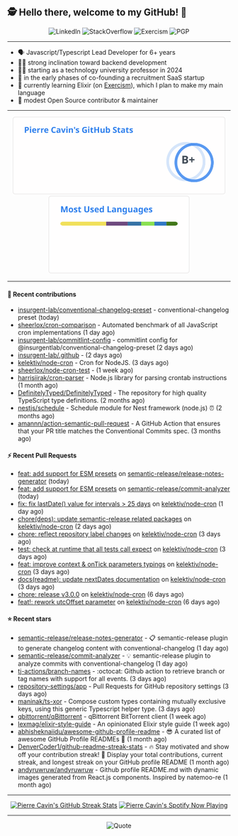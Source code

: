 <h2 style="display:inline" align="center">🕵️ Hello there, welcome to my GitHub! 👋</h2>
<br />
<p align="center">
    <a href="https://links.sherlox.io/github-linkedin" target="_blank" style="text-decoration: none;">
        <img src="https://img.shields.io/badge/LinkedIn-0077b5?style=flat-square&logo=linkedin" alt="LinkedIn">
    </a>
    <a href="https://links.sherlox.io/github-stackoverflow" target="_blank" style="text-decoration: none;">
        <img src="https://img.shields.io/badge/StackOverflow-9a9c9f?style=flat-square&logo=StackOverflow" alt="StackOverflow">
    </a>
    <a href="https://links.sherlox.io/github-exercism" target="_blank" style="text-decoration: none;">
        <img src="https://img.shields.io/badge/Exercism-7600fe?style=flat-square&logo=Exercism" alt="Exercism">
    </a>
    <a href="https://pgp.mit.edu/pks/lookup?op=get&search=0x48D089FE8FC01A4E7E88EE9611567DFABCB9256E" target="_blank" style="text-decoration: none;">
        <img src="https://img.shields.io/badge/pgp-0x11567DFABCB9256E-313131?style=flat&labelColor=313131&color=313131" alt="PGP">
    </a>
</p>

---

<ul>
    <li>🗣 Javascript/Typescript Lead Developer for 6+ years</li>
    <li>🧑‍💻 strong inclination toward backend development</li>
    <li>🧑‍🏫 starting as a technology university professor in 2024</li>
    <li>👷 in the early phases of co-founding a recruitment SaaS startup</li>
    <li>💜 currently learning Elixir (on <a href="https://links.sherlox.io/github-exercism-elixir-track">Exercism</a>), which I plan to make my main language</li>
    <li>🫶 modest Open Source contributor & maintainer</li>
</ul>

---

<div align="center">
  <a href="https://github-readme-stats.sherlox.io" style="display: inline-block;">
    <img src="assets/stats.svg" alt="Pierre Cavin's Github stats" height="175px" />
  </a>
  
  <a href="https://github-readme-stats.sherlox.io" style="display: inline-block;">
    <img src="assets/top-langs.svg" alt="Pierre Cavin's Most used languages" height="175px" />
  </a>
</div>

---

#### 🫶 Recent contributions

- [insurgent-lab/conventional-changelog-preset](https://github.com/insurgent-lab/conventional-changelog-preset) - conventional-changelog preset (today)
- [sheerlox/cron-comparison](https://github.com/sheerlox/cron-comparison) - Automated benchmark of all JavaScript cron implementations (1 day ago)
- [insurgent-lab/commitlint-config](https://github.com/insurgent-lab/commitlint-config) - commitlint config for @insurgentlab/conventional-changelog-preset (2 days ago)
- [insurgent-lab/.github](https://github.com/insurgent-lab/.github) -  (2 days ago)
- [kelektiv/node-cron](https://github.com/kelektiv/node-cron) - Cron for NodeJS. (3 days ago)
- [sheerlox/node-cron-test](https://github.com/sheerlox/node-cron-test) -  (1 week ago)
- [harrisiirak/cron-parser](https://github.com/harrisiirak/cron-parser) - Node.js library for parsing crontab instructions (1 month ago)
- [DefinitelyTyped/DefinitelyTyped](https://github.com/DefinitelyTyped/DefinitelyTyped) - The repository for high quality TypeScript type definitions. (2 months ago)
- [nestjs/schedule](https://github.com/nestjs/schedule) - Schedule module for Nest framework (node.js) ⏰ (2 months ago)
- [amannn/action-semantic-pull-request](https://github.com/amannn/action-semantic-pull-request) - A GitHub Action that ensures that your PR title matches the Conventional Commits spec. (3 months ago)

#### ⚡ Recent Pull Requests

- [feat: add support for ESM presets](https://github.com/semantic-release/release-notes-generator/pull/544) on [semantic-release/release-notes-generator](https://github.com/semantic-release/release-notes-generator) (today)
- [feat: add support for ESM presets](https://github.com/semantic-release/commit-analyzer/pull/537) on [semantic-release/commit-analyzer](https://github.com/semantic-release/commit-analyzer) (today)
- [fix: fix lastDate() value for intervals &gt; 25 days](https://github.com/kelektiv/node-cron/pull/711) on [kelektiv/node-cron](https://github.com/kelektiv/node-cron) (1 day ago)
- [chore(deps): update semantic-release related packages](https://github.com/kelektiv/node-cron/pull/709) on [kelektiv/node-cron](https://github.com/kelektiv/node-cron) (2 days ago)
- [chore: reflect repository label changes](https://github.com/kelektiv/node-cron/pull/708) on [kelektiv/node-cron](https://github.com/kelektiv/node-cron) (3 days ago)
- [test: check at runtime that all tests call expect](https://github.com/kelektiv/node-cron/pull/706) on [kelektiv/node-cron](https://github.com/kelektiv/node-cron) (3 days ago)
- [feat: improve context &amp; onTick parameters typings](https://github.com/kelektiv/node-cron/pull/705) on [kelektiv/node-cron](https://github.com/kelektiv/node-cron) (3 days ago)
- [docs(readme): update nextDates documentation](https://github.com/kelektiv/node-cron/pull/702) on [kelektiv/node-cron](https://github.com/kelektiv/node-cron) (3 days ago)
- [chore: release v3.0.0](https://github.com/kelektiv/node-cron/pull/701) on [kelektiv/node-cron](https://github.com/kelektiv/node-cron) (6 days ago)
- [feat!: rework utcOffset parameter](https://github.com/kelektiv/node-cron/pull/699) on [kelektiv/node-cron](https://github.com/kelektiv/node-cron) (6 days ago)

#### ⭐ Recent stars

- [semantic-release/release-notes-generator](https://github.com/semantic-release/release-notes-generator) - :clipboard: semantic-release plugin to generate changelog content with conventional-changelog (1 day ago)
- [semantic-release/commit-analyzer](https://github.com/semantic-release/commit-analyzer) - :bulb: semantic-release plugin to analyze commits with conventional-changelog (1 day ago)
- [tj-actions/branch-names](https://github.com/tj-actions/branch-names) - :octocat: Github action to retrieve branch or tag names with support for all events. (3 days ago)
- [repository-settings/app](https://github.com/repository-settings/app) - Pull Requests for GitHub repository settings (3 days ago)
- [maninak/ts-xor](https://github.com/maninak/ts-xor) - Compose custom types containing mutually exclusive keys, using this generic Typescript helper type. (3 days ago)
- [qbittorrent/qBittorrent](https://github.com/qbittorrent/qBittorrent) - qBittorrent BitTorrent client (1 week ago)
- [lexmag/elixir-style-guide](https://github.com/lexmag/elixir-style-guide) - An opinionated Elixir style guide (1 week ago)
- [abhisheknaiidu/awesome-github-profile-readme](https://github.com/abhisheknaiidu/awesome-github-profile-readme) - 😎 A curated list of awesome GitHub Profile READMEs 📝 (1 month ago)
- [DenverCoder1/github-readme-streak-stats](https://github.com/DenverCoder1/github-readme-streak-stats) - 🔥 Stay motivated and show off your contribution streak! 🌟 Display your total contributions, current streak, and longest streak on your GitHub profile README (1 month ago)
- [andyruwruw/andyruwruw](https://github.com/andyruwruw/andyruwruw) - Github profile README.md with dynamic images generated from React.js components. Inspired by natemoo-re (1 month ago)

---

<div align="center">
  <a href="https://github-readme-streak-stats.herokuapp.com" style="display: inline-block;">
    <img src="https://github-readme-streak-stats.sherlox.io/?user=sheerlox&theme=default&mode=weekly&disable_animations=true" alt="Pierre Cavin's GitHub Streak Stats" height="247px" />
  </a>

  <a href="https://links.sherlox.io/github-spotify" style="display: inline-block;">
    <img src="https://spotify-github-profile.vercel.app/api/view?uid=6ridtm5cbc0y9bf5qmtqpoupv&cover_image=true&theme=default&show_offline=false&background_color=121212&interchange=true&bar_color_cover=true" alt="Pierre Cavin's Spotify Now Playing" height="240px" />
  </a>
</div>

---

<p align="center">
    <a href="https://github.com/piyushsuthar/github-readme-quotes" target="_blank" style="text-decoration: none;">
        <img src="https://quotes-github-readme.vercel.app/api?type=horizontal&quote=Inaction%20will%20cause%20a%20man%20to%20sink%20into%20the%20slough%20of%20despond%20and%20vanish%20without%20a%20trace.&author=Farley%20Mowat" alt="Quote">
    </a>
</p>
